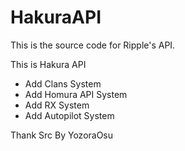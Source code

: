 # HakuraAPI

This is the source code for Ripple's API.

This is Hakura API

- Add Clans System
- Add Homura API System
- Add RX System
- Add Autopilot System

Thank Src By YozoraOsu


